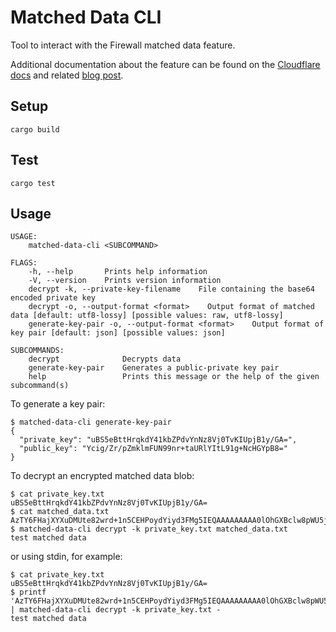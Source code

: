 # Matched Data CLI

Tool to interact with the Firewall matched data feature.

Additional documentation about the feature can be found on the [Cloudflare docs](https://developers.cloudflare.com/waf/managed-rulesets/payload-logging) and related [blog post](https://blog.cloudflare.com/using-hpke-to-encrypt-request-payloads/).

## Setup

`cargo build`

## Test

`cargo test`

## Usage

``` plain
USAGE:
    matched-data-cli <SUBCOMMAND>

FLAGS:
    -h, --help       Prints help information
    -V, --version    Prints version information
    decrypt -k, --private-key-filename    File containing the base64 encoded private key
    decrypt -o, --output-format <format>    Output format of matched data [default: utf8-lossy] [possible values: raw, utf8-lossy]
    generate-key-pair -o, --output-format <format>    Output format of key pair [default: json] [possible values: json]

SUBCOMMANDS:
    decrypt              Decrypts data
    generate-key-pair    Generates a public-private key pair
    help                 Prints this message or the help of the given subcommand(s)
```

To generate a key pair:

``` shell
$ matched-data-cli generate-key-pair
{
  "private_key": "uBS5eBttHrqkdY41kbZPdvYnNz8Vj0TvKIUpjB1y/GA=",
  "public_key": "Ycig/Zr/pZmklmFUN99nr+taURlYItL91g+NcHGYpB8="
}
```

To decrypt an encrypted matched data blob:

``` shell
$ cat private_key.txt
uBS5eBttHrqkdY41kbZPdvYnNz8Vj0TvKIUpjB1y/GA=
$ cat matched_data.txt
AzTY6FHajXYXuDMUte82wrd+1n5CEHPoydYiyd3FMg5IEQAAAAAAAAA0lOhGXBclw8pWU5jbbYuepSIJN5JohTtZekLliJBlVWk=
$ matched-data-cli decrypt -k private_key.txt matched_data.txt
test matched data
```

or using stdin, for example:

``` shell
$ cat private_key.txt
uBS5eBttHrqkdY41kbZPdvYnNz8Vj0TvKIUpjB1y/GA=
$ printf 'AzTY6FHajXYXuDMUte82wrd+1n5CEHPoydYiyd3FMg5IEQAAAAAAAAA0lOhGXBclw8pWU5jbbYuepSIJN5JohTtZekLliJBlVWk=' | matched-data-cli decrypt -k private_key.txt -
test matched data
```
